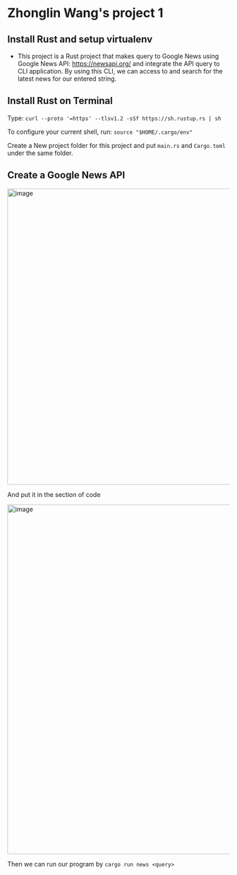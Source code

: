 # Zhonglin Wang's project 1


## Install Rust and setup virtualenv

* This project is a Rust project that makes query to Google News using Google News API: https://newsapi.org/ and integrate the API query to CLI application. By using this CLI, we can access to and search for the latest news for our entered string.

## Install Rust on Terminal
Type: `curl --proto '=https' --tlsv1.2 -sSf https://sh.rustup.rs | sh`

To configure your current shell, run: `source "$HOME/.cargo/env"`

Create a New project folder for this project and put `main.rs` and `Cargo.toml` under the same folder.

## Create a Google News API
<img width="669" alt="image" src="https://user-images.githubusercontent.com/112585430/217635398-b4b68eca-ccca-44e0-8414-392a1c555c7c.png">

And put it in the section of code

<img width="790" alt="image" src="https://user-images.githubusercontent.com/112585430/217635658-a32fc57d-5516-4c9c-b1d8-95047b064b2e.png">

Then we can run our program by `cargo run news <query>`
